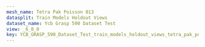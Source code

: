 ```yaml
---
mesh_name: Tetra Pak Poisson 013
datasplit: Train Models Holdout Views
dataset_name: Ycb Grasp 590 Dataset Test
view: _6_0_0
key: YCB_GRASP_590_Dataset_Test_train_models_holdout_views_tetra_pak_poisson_013__6_0_0
---
```

